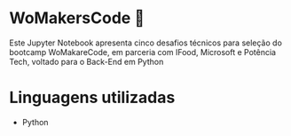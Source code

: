 # WoMakersCode  :rocket:
Este Jupyter Notebook apresenta cinco desafios técnicos para seleção do bootcamp WoMakareCode, em parceria com IFood, Microsoft e Potência Tech, voltado para o Back-End em Python
# Linguagens utilizadas
- Python

